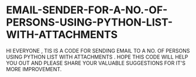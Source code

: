 # EMAIL-SENDER-FOR-A-NO.-OF-PERSONS-USING-PYTHON-LIST-WITH-ATTACHMENTS
HI EVERYONE , TIS IS A CODE FOR SENDING  EMAIL TO A NO. OF PERSONS USING PYTHON  LIST  WITH ATTACHMENTS .  HOPE THIS CODE WILL HELP YOU OUT AND PLEASE SHARE YOUR VALUABLE SUGGESTIONS  FOR IT'S MORE IMPROVEMENT. 
